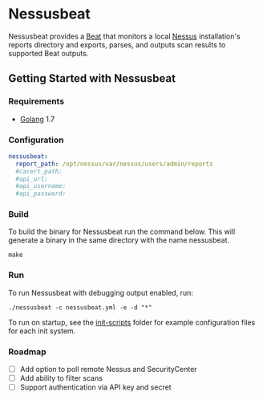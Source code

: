 # Nessusbeat

Nessusbeat provides a [Beat](https://www.elastic.co/products/beats) that
monitors a local
[Nessus](https://www.tenable.com/products/nessus-vulnerability-scanner)
installation's reports directory and exports, parses, and outputs scan
results to supported Beat outputs.


## Getting Started with Nessusbeat

### Requirements

* [Golang](https://golang.org/dl/) 1.7


### Configuration

```yaml
nessusbeat:
  report_path: /opt/nessus/var/nessus/users/admin/reports
  #cacert_path:
  #api_url:
  #api_username:
  #api_password:
```

### Build

To build the binary for Nessusbeat run the command below.
This will generate a binary in the same directory with the name
nessusbeat.

```
make
```


### Run

To run Nessusbeat with debugging output enabled, run:

```
./nessusbeat -c nessusbeat.yml -e -d "*"
```

To run on startup, see the [init-scripts](https://github.com/darvid/nessusbeat/tree/master/init-scripts)
folder for example configuration files for each init system.

### Roadmap

- [ ] Add option to poll remote Nessus and SecurityCenter
- [ ] Add ability to filter scans
- [ ] Support authentication via API key and secret
